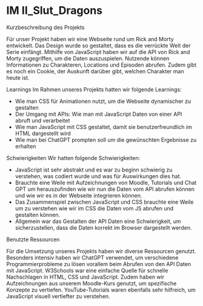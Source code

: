 # IM II_Slut_Dragons
 
 Kurzbeschreibung des Projekts
 
 Für unser Projekt haben wir eine Webseite rund um Rick and Morty entwickelt. Das Design wurde so gestaltet, dass es die verrückte Welt der Serie einfängt. Mithilfe von JavaScript haben wir auf die API von Rick and Morty zugegriffen, um die Daten auszuspielen. Nutzende können Informationen zu Charakteren, Locations und Episoden abrufen. Zudem gibt es noch ein Cookie, der Auskunft darüber gibt, welchen Charakter man heute ist.




Learnings
Im Rahmen unseres Projekts hatten wir folgende Learnings:

- Wie man CSS für Animationen nutzt, um die Webseite dynamischer zu gestalten
- Der Umgang mit APIs: Wie man mit JavaScript Daten von einer API abruft und verarbeitet
- Wie man JavaScript mit CSS gestaltet, damit sie benutzerfreundlich im HTML dargestellt wird
- Wie man bei ChatGPT prompten soll um die gewünschten Ergebnisse zu erhalten




Schwierigkeiten
Wir hatten folgende Schwierigkeiten:

- JavaScript ist sehr abstrakt und es war zu beginn schwierig zu verstehen, was codiert wurde und was für Auswirkungen dies hat.
- Brauchte eine Weile mit Aufzeichnungen von Moodle, Tutorials und Chat GPT um herauszufinden wie wir nun die Daten vom API abrufen können und wie wir es in der Webseite integrieren können.
- Das Zusammenspiel zwischen JavaScript und CSS brauchte eine Weile um zu verstehen wie wir im CSS die Daten vom JS abrufen und gestalten können.
- Allgemein war das Gestalten der API Daten eine Schwierigkeit, um sicherzustellen, dass die Daten korrekt im Browser dargestellt werden.




Benutzte Ressourcen

Für die Umsetzung unseres Projekts haben wir diverse Ressourcen genutzt. Besonders intensiv haben wir ChatGPT verwendet, um verschiedene Programmierprobleme zu lösen vorallem beim Abrufen von den API Daten mit JavaScript. W3Schools war eine einfache Quelle für schnelle Nachschlagen in HTML, CSS und JavaScript. Zudem haben wir Aufzeichnungen aus unserem Moodle-Kurs genutzt, um spezifische Konzepte zu vertiefen. YouTube-Tutorials waren ebenfalls sehr hilfreich, um JavaScript visuell vertiefter zu verstehen.
